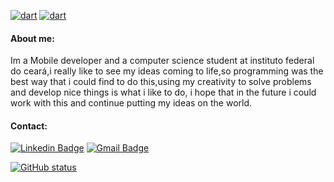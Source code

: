   <a href="https://github.com/Jaofranca?tab=repositories&language=dart" target="_blank"><img alt="dart" src="https://img.shields.io/badge/Dart-0175C2?style=for-the-badge&logo=dart&logoColor=white"></a>
  <a href="https://github.com/Jaofranca?tab=repositories&language=flutter" target="_blank"><img alt="dart" src="https://img.shields.io/badge/Flutter-02569B?style=for-the-badge&logo=flutter&logoColor=white"></a>
    
#### About me: 
Im a Mobile developer and a computer science student at instituto federal do ceará,i really like to see my ideas coming to life,so programming was the best way that i could find to do this,using my creativity to solve problems and develop nice things is what i like to do, i hope that in the future i could work with this and continue putting my ideas on the world.

#### Contact:
[![Linkedin Badge](https://img.shields.io/badge/-LinkedIn-blue?style=flat-square&logo=Linkedin&logoColor=white&link=https://www.linkedin.com/in/joão-victor-frança-02103911a/)](https://www.linkedin.com/in/joão-victor-frança-02103911a/)
[![Gmail Badge](https://img.shields.io/badge/-Gmail-c14438?style=flat-square&logo=Gmail&logoColor=white&link=mailto:joaovfranca1@gmail.com)](mailto:joaovfranca1@gmail.com)



   <a href="https://github.com/kevinjycui/kevinjycui" target="_blank"><img alt="GitHub status" src="https://github-readme-stats.vercel.app/api/top-langs/?username=JaoFranca&hide=html&layout=compact&theme=dark%22"></a>


